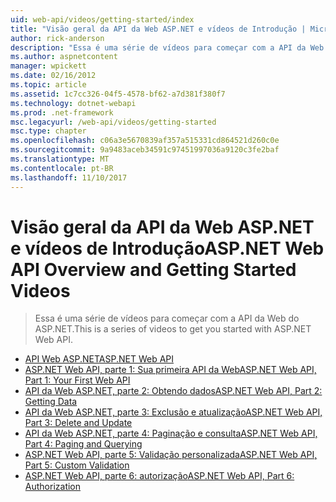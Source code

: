 ```yaml
---
uid: web-api/videos/getting-started/index
title: "Visão geral da API da Web ASP.NET e vídeos de Introdução | Microsoft Docs"
author: rick-anderson
description: "Essa é uma série de vídeos para começar com a API da Web do ASP.NET."
ms.author: aspnetcontent
manager: wpickett
ms.date: 02/16/2012
ms.topic: article
ms.assetid: 1c7cc326-04f5-4578-bf62-a7d381f380f7
ms.technology: dotnet-webapi
ms.prod: .net-framework
msc.legacyurl: /web-api/videos/getting-started
msc.type: chapter
ms.openlocfilehash: c06a3e5670839af357a515331cd864521d260c0e
ms.sourcegitcommit: 9a9483aceb34591c97451997036a9120c3fe2baf
ms.translationtype: MT
ms.contentlocale: pt-BR
ms.lasthandoff: 11/10/2017
---
```

<a name="aspnet-web-api-overview-and-getting-started-videos"></a><span data-ttu-id="f2820-103">Visão geral da API da Web ASP.NET e vídeos de Introdução</span><span class="sxs-lookup"><span data-stu-id="f2820-103">ASP.NET Web API Overview and Getting Started Videos</span></span>
====================
> <span data-ttu-id="f2820-104">Essa é uma série de vídeos para começar com a API da Web do ASP.NET.</span><span class="sxs-lookup"><span data-stu-id="f2820-104">This is a series of videos to get you started with ASP.NET Web API.</span></span>


- [<span data-ttu-id="f2820-105">API Web ASP.NET</span><span class="sxs-lookup"><span data-stu-id="f2820-105">ASP.NET Web API</span></span>](aspnet-web-api.md)
- [<span data-ttu-id="f2820-106">ASP.NET Web API, parte 1: Sua primeira API da Web</span><span class="sxs-lookup"><span data-stu-id="f2820-106">ASP.NET Web API, Part 1: Your First Web API</span></span>](your-first-web-api.md)
- [<span data-ttu-id="f2820-107">API da Web ASP.NET, parte 2: Obtendo dados</span><span class="sxs-lookup"><span data-stu-id="f2820-107">ASP.NET Web API, Part 2: Getting Data</span></span>](getting-data.md)
- [<span data-ttu-id="f2820-108">API da Web ASP.NET, parte 3: Exclusão e atualização</span><span class="sxs-lookup"><span data-stu-id="f2820-108">ASP.NET Web API, Part 3: Delete and Update</span></span>](delete-and-update.md)
- [<span data-ttu-id="f2820-109">API da Web ASP.NET, parte 4: Paginação e consulta</span><span class="sxs-lookup"><span data-stu-id="f2820-109">ASP.NET Web API, Part 4: Paging and Querying</span></span>](paging-and-querying.md)
- [<span data-ttu-id="f2820-110">ASP.NET Web API, parte 5: Validação personalizada</span><span class="sxs-lookup"><span data-stu-id="f2820-110">ASP.NET Web API, Part 5: Custom Validation</span></span>](custom-validation.md)
- [<span data-ttu-id="f2820-111">ASP.NET Web API, parte 6: autorização</span><span class="sxs-lookup"><span data-stu-id="f2820-111">ASP.NET Web API, Part 6: Authorization</span></span>](authorization.md)
